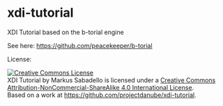 xdi-tutorial
============

XDI Tutorial based on the b-torial engine

See here: https://github.com/peacekeeper/b-torial

License:

<a rel="license" href="http://creativecommons.org/licenses/by-nc-sa/4.0/"><img alt="Creative Commons License" style="border-width:0" src="https://i.creativecommons.org/l/by-nc-sa/4.0/88x31.png" /></a><br /><span xmlns:dct="http://purl.org/dc/terms/" href="http://purl.org/dc/dcmitype/Text" property="dct:title" rel="dct:type">XDI Tutorial</span> by <span xmlns:cc="http://creativecommons.org/ns#" property="cc:attributionName">Markus Sabadello</span> is licensed under a <a rel="license" href="http://creativecommons.org/licenses/by-nc-sa/4.0/">Creative Commons Attribution-NonCommercial-ShareAlike 4.0 International License</a>.<br />Based on a work at <a xmlns:dct="http://purl.org/dc/terms/" href="https://github.com/projectdanube/xdi-tutorial" rel="dct:source">https://github.com/projectdanube/xdi-tutorial</a>.
